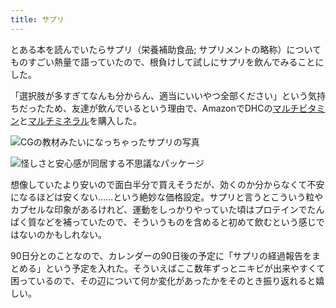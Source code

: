 ```yaml
---
title: サプリ
---
```

とある本を読んでいたらサプリ（栄養補助食品; サプリメントの略称）についてものすごい熱量で語っていたので、根負けして試しにサプリを飲んでみることにした。

「選択肢が多すぎてなんも分からん、適当にいいやつ全部ください」という気持ちだったため、友達が飲んでいるという理由で、AmazonでDHCの[マルチビタミン](https://www.amazon.co.jp/dp/B00GX1E3R6?th=1)と[マルチミネラル](https://www.amazon.co.jp/dp/B01MSSWA5K)を購入した。

![](https://lh5.googleusercontent.com/NaZklXDC9owwGReJM8jFpr2EaXE-Sog4iHbTgOAN7HNONTwLk5HMc_dr3c28VS-q8qjHRR1Ri9IYRX8BQiRfezGeBzM6angynJP3qg1C_gB29X4BfqBI9YYNyTlaU1SIFtSKzcPGPBlArT9QXRkyEDl-hA4dfue5icjRsFTzc7XA_WYmEpG9zSwE1w6j "CGの教材みたいになっちゃったサプリの写真")

![](https://lh4.googleusercontent.com/FnJqfUFr5H4LF6bgUZNf2b4jmDpbHIxbRlEBzjiLFW8V_CZSkAEHCqrsi42Jt8B9PHWd04DanPewHO4P1F0wgdtX989zMCp2ChIY_wcC6w9UZboDGGTEH_bfyayjKNZOIl2fs-zSHNQ2hac3uBZSfkoV_xfdPcbYIjY1mI7EuL1anuWAlTHUFPc5WDib "怪しさと安心感が同居する不思議なパッケージ")

想像していたより安いので面白半分で買えそうだが、効くのか分からなくて不安になるほどは安くない……という絶妙な価格設定。サプリと言うとこういう粒やカプセルな印象があるけれど、運動をしっかりやっていた頃はプロテインでたんぱく質などを補っていたので、そういうものを含めると初めて飲むという感じではないのかもしれない。

90日分とのことなので、カレンダーの90日後の予定に「サプリの経過報告をまとめる」という予定を入れた。そういえばここ数年ずっとニキビが出来やすくて困っているので、その辺について何か変化があったかをそのとき振り返れると嬉しい。
